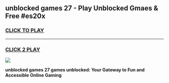 
## unblocked games 27 - Play Unblocked Gmaes & Free #es20x
<h3>
<a href="https://premium.freeplayer.one?title=unblocked_games_27&ref=03M">CLICK TO PLAY</a></h3>
<hr>

<h3>
<a href="https://premium.freeplayer.one?title=unblocked_games_27&ref=03M">CLICK 2 PLAY</a>
  
</h3>

<a href="https://premium.freeplayer.one?title=unblocked_games_27&ref=03M"><img src="https://clearcache.store/games.png"></a>


**unblocked games 27 games unblocked: Your Gateway to Fun and Accessible Online Gaming**
